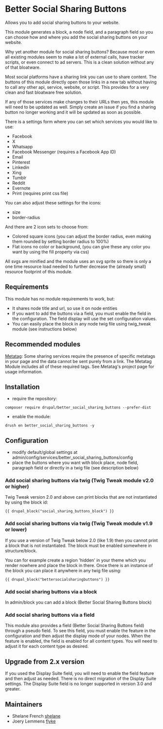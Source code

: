# Better Social Sharing Buttons

Allows you to add social sharing buttons to your website.

This module generates a block, a node field, and a paragraph field so you can
choose how and where you add the social sharing buttons on your website.

Why yet another module for social sharing buttons? Because most or even all
existing modules seem to make a lot of external calls, have tracker scripts, or
even connect to ad servers. This is a clean solution without any of that
bloatware.

Most social platforms have a sharing link you can use to share content. The
buttons of this module directly open those links in a new tab without having to
call any other api, service, website, or script. This provides for a very clean
and fast bloatware free solution.

If any of those services make changes to their URLs then yes, this module will
need to be updated as well. Simply create an issue if you find a sharing button
no longer working and it will be updated as soon as possible.

There is a settings form where you can set which services you would like to use:
- Facebook
- X
- Whatsapp
- Facebook Messenger (requires a Facebook App ID)
- Email
- Pinterest
- Linkedin
- Xing
- Tumblr
- Reddit
- Evernote
- Print (requires print css file)


You can also adjust these settings for the icons:
- size
- border-radius

And there are 2 icon sets to choose from:
- Colored square icons (you can adjust the border radius, even making them
rounded by setting border radius to 100%)
- Flat icons no color or background, (you can give these any color you want by
using the fill property via css)

All svgs are minified and the module uses an svg sprite so there is only a one
time resource load needed to further decrease the (already small) resource
footprint of this module.

## Requirements

This module has no module requirements to work, but:
- It shares node title and url, so use it on node entities
- If you want to add the buttons via a field, you must enable the field in
the configuration. The field display will use the set configuration values.
- You can easily place the block in any node twig file using twig_tweak module
(see instructions below)

## Recommended modules

[Metatag](https://www.drupal.org/project/metatag): Some sharing services require
the presence of specific metatags in your page and the data cannot be sent
purely from a link. The Metatag Module includes all of these required tags.
See Metatag's project page for usage information.

## Installation

- require the repository:
```
composer require drupal/better_social_sharing_buttons --prefer-dist
```
- enable the module:
```
drush en better_social_sharing_buttons -y
```

## Configuration

- modify default/global settings at admin/config/services/better_social_sharing_buttons/config
- place the buttons where you want with block place, node field, paragraph field
or directly in a twig file (see description below)

### Add social sharing buttons via twig (Twig Tweak module v2.0 or higher)

Twig Tweak version 2.0 and above can print blocks that are not instantiated by
using the block id:

```{{ drupal_block("social_sharing_buttons_block") }}```

### Add social sharing buttons via twig (Twig Tweak module v1.9 or lower)

If you use a version of Twig Tweak below 2.0 (like 1.9) then you cannot print a
block that is not instantiated. The block must be enabled somewhere in
structure/block.

You can for example create a region 'hidden' in your theme which you render
nowhere and place the block in there. Once there is an instance of the block you
can place it anywhere in any twig file using:

```{{ drupal_block("bettersocialsharingbuttons") }}```

### Add social sharing buttons via a block

In admin/block you can add a block (Better Social Sharing Buttons block)

### Add social sharing buttons via a field

This module also provides a field (Better Social Sharing Buttons field) through
a pseudo field. To see this field, you must enable the feature in the
configuration and then adjust the display mode of your nodes. When the feature
is enabled, the field is enabled for all content types. You will need to adjust
it for each content type as desired.

## Upgrade from 2.x version

If you used the Display Suite field, you will need to enable the field feature
and then adjust as needed. There is no direct migration of the Display Suite
settings. The Display Suite field is no longer supported in version 3.0 and
greater.

## Maintainers

* Shelane French [shelane](https://www.drupal.org/u/shelane)
* Joery Lemmens [flyke](https://www.drupal.org/u/flyke)
